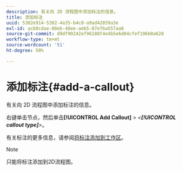```yaml
---
description: 有关向 2D 流程图中添加标注的信息。
title: 添加标注
uuid: 5302e914-5382-4a35-b4c8-a9ad42859a3e
exl-id: acb0cdae-80eb-48ee-aeb5-87e7ba557aa8
source-git-commit: d9df90242ef96188f4e4b5e6d04cfef196b0a628
workflow-type: tm+mt
source-wordcount: '51'
ht-degree: 50%

---
```


# 添加标注{#add-a-callout}

有关向 2D 流程图中添加标注的信息。

右键单击节点，然后单击&#x200B;**[!UICONTROL Add Callout]** > *&lt;**[!UICONTROL callout type]**>*。

有关标注的更多信息，请参阅[将标注添加到工作区](../../../../home/c-get-started/c-vis/c-call-wkspc.md#concept-212b09e763044d938987b4a9c658adc0)。

>[!NOTE]
>
>只能将标注添加到2D流程图。
